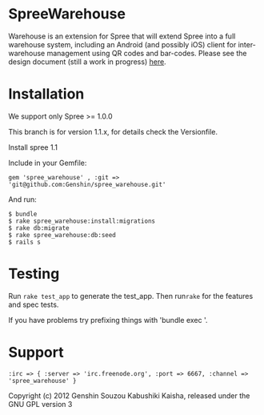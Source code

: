 SpreeWarehouse
==============

Warehouse is an extension for Spree that will extend Spree into a full warehouse system, including an Android (and possibly iOS) client for inter-warehouse management using QR codes and bar-codes.
Please see the design document (still a work in progress) [here](https://docs.google.com/document/d/1K-C33WjH5GooNKW-GsW7-Ol_K4-7PbwVxPk3Vs2MmO0/edit).

Installation
=======
We support only Spree  >= 1.0.0

This branch is for version 1.1.x, for details check the Versionfile.

Install spree 1.1 

Include in your Gemfile: 

    gem 'spree_warehouse' , :git => 'git@github.com:Genshin/spree_warehouse.git'

And run: 

    $ bundle
    $ rake spree_warehouse:install:migrations 
    $ rake db:migrate
    $ rake spree_warehouse:db:seed
    $ rails s 


Testing
=======

Run `rake test_app` to generate the test_app.
Then run`rake` for the features and spec tests.

If you have problems try prefixing things with 'bundle exec '.


Support
=======

    :irc => { :server => 'irc.freenode.org', :port => 6667, :channel => 'spree_warehouse' }



Copyright (c) 2012 Genshin Souzou Kabushiki Kaisha, released under the GNU GPL version 3

